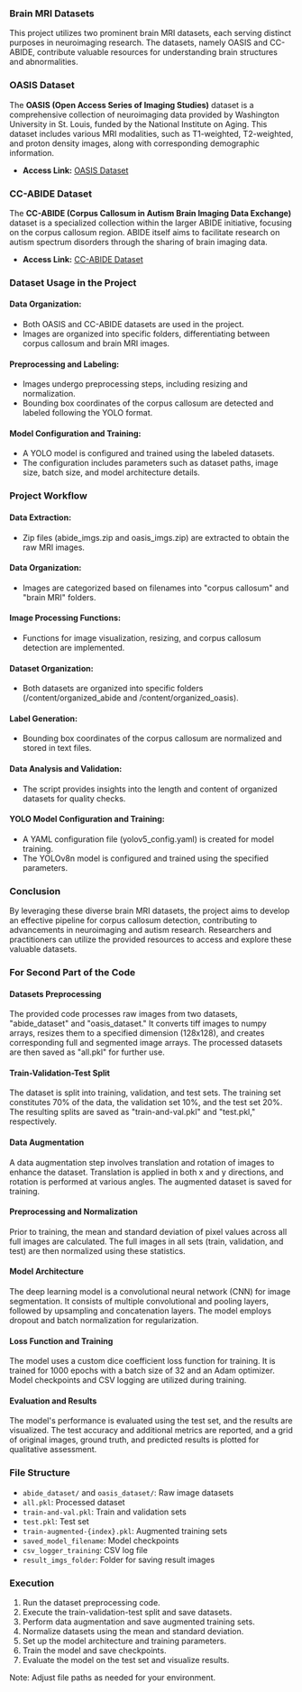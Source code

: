 ### Brain MRI Datasets

This project utilizes two prominent brain MRI datasets, each serving distinct purposes in neuroimaging research. The datasets, namely OASIS and CC-ABIDE, contribute valuable resources for understanding brain structures and abnormalities.

### OASIS Dataset

The **OASIS (Open Access Series of Imaging Studies)** dataset is a comprehensive collection of neuroimaging data provided by Washington University in St. Louis, funded by the National Institute on Aging. This dataset includes various MRI modalities, such as T1-weighted, T2-weighted, and proton density images, along with corresponding demographic information.

- **Access Link:** [OASIS Dataset](https://www.oasis-brains.org/)

### CC-ABIDE Dataset

The **CC-ABIDE (Corpus Callosum in Autism Brain Imaging Data Exchange)** dataset is a specialized collection within the larger ABIDE initiative, focusing on the corpus callosum region. ABIDE itself aims to facilitate research on autism spectrum disorders through the sharing of brain imaging data.

- **Access Link:** [CC-ABIDE Dataset](https://sites.google.com/site/hpardoe/cc_abide)

### Dataset Usage in the Project

#### Data Organization:

- Both OASIS and CC-ABIDE datasets are used in the project.
- Images are organized into specific folders, differentiating between corpus callosum and brain MRI images.

#### Preprocessing and Labeling:

- Images undergo preprocessing steps, including resizing and normalization.
- Bounding box coordinates of the corpus callosum are detected and labeled following the YOLO format.

#### Model Configuration and Training:

- A YOLO model is configured and trained using the labeled datasets.
- The configuration includes parameters such as dataset paths, image size, batch size, and model architecture details.

### Project Workflow

#### Data Extraction:

- Zip files (abide_imgs.zip and oasis_imgs.zip) are extracted to obtain the raw MRI images.

#### Data Organization:

- Images are categorized based on filenames into "corpus callosum" and "brain MRI" folders.

#### Image Processing Functions:

- Functions for image visualization, resizing, and corpus callosum detection are implemented.

#### Dataset Organization:

- Both datasets are organized into specific folders (/content/organized_abide and /content/organized_oasis).

#### Label Generation:

- Bounding box coordinates of the corpus callosum are normalized and stored in text files.

#### Data Analysis and Validation:

- The script provides insights into the length and content of organized datasets for quality checks.

#### YOLO Model Configuration and Training:

- A YAML configuration file (yolov5_config.yaml) is created for model training.
- The YOLOv8n model is configured and trained using the specified parameters.

### Conclusion

By leveraging these diverse brain MRI datasets, the project aims to develop an effective pipeline for corpus callosum detection, contributing to advancements in neuroimaging and autism research. Researchers and practitioners can utilize the provided resources to access and explore these valuable datasets.






### For Second Part of the Code
#### Datasets Preprocessing
The provided code processes raw images from two datasets, "abide_dataset" and "oasis_dataset." It converts tiff images to numpy arrays, resizes them to a specified dimension (128x128), and creates corresponding full and segmented image arrays. The processed datasets are then saved as "all.pkl" for further use.

#### Train-Validation-Test Split
The dataset is split into training, validation, and test sets. The training set constitutes 70% of the data, the validation set 10%, and the test set 20%. The resulting splits are saved as "train-and-val.pkl" and "test.pkl," respectively.

#### Data Augmentation
A data augmentation step involves translation and rotation of images to enhance the dataset. Translation is applied in both x and y directions, and rotation is performed at various angles. The augmented dataset is saved for training.

#### Preprocessing and Normalization
Prior to training, the mean and standard deviation of pixel values across all full images are calculated. The full images in all sets (train, validation, and test) are then normalized using these statistics.

#### Model Architecture
The deep learning model is a convolutional neural network (CNN) for image segmentation. It consists of multiple convolutional and pooling layers, followed by upsampling and concatenation layers. The model employs dropout and batch normalization for regularization.

#### Loss Function and Training
The model uses a custom dice coefficient loss function for training. It is trained for 1000 epochs with a batch size of 32 and an Adam optimizer. Model checkpoints and CSV logging are utilized during training.

#### Evaluation and Results
The model's performance is evaluated using the test set, and the results are visualized. The test accuracy and additional metrics are reported, and a grid of original images, ground truth, and predicted results is plotted for qualitative assessment.

### File Structure
- `abide_dataset/` and `oasis_dataset/`: Raw image datasets
- `all.pkl`: Processed dataset
- `train-and-val.pkl`: Train and validation sets
- `test.pkl`: Test set
- `train-augmented-{index}.pkl`: Augmented training sets
- `saved_model_filename`: Model checkpoints
- `csv_logger_training`: CSV log file
- `result_imgs_folder`: Folder for saving result images

### Execution
1. Run the dataset preprocessing code.
2. Execute the train-validation-test split and save datasets.
3. Perform data augmentation and save augmented training sets.
4. Normalize datasets using the mean and standard deviation.
5. Set up the model architecture and training parameters.
6. Train the model and save checkpoints.
7. Evaluate the model on the test set and visualize results.

Note: Adjust file paths as needed for your environment.














